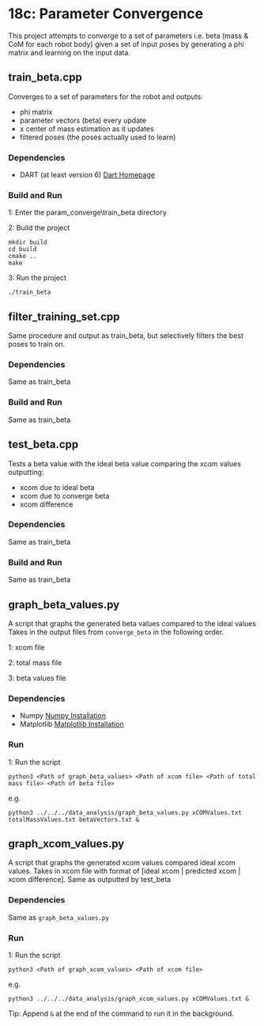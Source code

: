 # 18c: Parameter Convergence
This project attempts to converge to a set of parameters i.e. beta (mass & CoM for each robot body) given a set of input poses by generating a phi matrix and learning on the input data.

## train\_beta.cpp
Converges to a set of parameters for the robot and outputs:
- phi matrix
- parameter vectors (beta) every update
- x center of mass estimation as it updates
- filtered poses (the poses actually used to learn)

### Dependencies
- DART (at least version 6) [Dart Homepage](https://dartsim.github.io)

### Build and Run
1: Enter the param\_converge\train\_beta directory

2: Build the project

    mkdir build
    cd build
    cmake ..
    make

3: Run the project

    ./train_beta

## filter\_training\_set.cpp
Same procedure and output as train\_beta, but selectively filters the best poses to train
on.

### Dependencies
Same as train\_beta

### Build and Run
Same as train\_beta

## test\_beta.cpp
Tests a beta value with the ideal beta value comparing the xcom values outputting:
- xcom due to ideal beta
- xcom due to converge beta
- xcom difference

### Dependencies
Same as train\_beta

### Build and Run
Same as train\_beta

## graph\_beta\_values.py
A script that graphs the generated beta values compared to the ideal values
Takes in the output files from `converge_beta` in the following order.

1: xcom file

2: total mass file

3: beta values file

### Dependencies
- Numpy [Numpy Installation](https://www.scipy.org/scipylib/download.html)
- Matplotlib [Matplotlib
  Installation](https://matplotlib.org/users/installing.html)

### Run
1: Run the script

    python3 <Path of graph_beta_values> <Path of xcom file> <Path of total mass file> <Path of beta file>

e.g.

    python3 ../../../data_analysis/graph_beta_values.py xCOMValues.txt totalMassValues.txt betaVectors.txt &

## graph\_xcom\_values.py
A script that graphs the generated xcom values compared ideal xcom values.
Takes in xcom file with format of [ideal xcom | predicted xcom | xcom difference].
Same as outputted by test\_beta

### Dependencies
Same as `graph_beta_values.py`

### Run
1: Run the script

    python3 <Path of graph_xcom_values> <Path of xcom file>

e.g.

    python3 ../../../data_analysis/graph_xcom_values.py xCOMValues.txt &

Tip: Append `&` at the end of the command to run it in the background.
